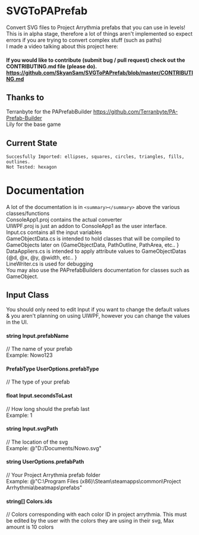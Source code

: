 # SVGToPAPrefab
 Convert SVG files to Project Arrythmia prefabs that you can use in levels!
This is in alpha stage, therefore a lot of things aren't implemented so expect errors if you are trying to convert complex stuff (such as paths)  
I made a video talking about this project here:  
#### If you would like to contribute (submit bug / pull request) check out the CONTRIBUTING.md file (please do). https://github.com/SkyanSam/SVGToPAPrefab/blob/master/CONTRIBUTING.md  

## Thanks to
Terranbyte for the PAPrefabBuilder https://github.com/Terranbyte/PA-Prefab-Builder  
Lily for the base game  

## Current State
	Succesfully Imported: ellipses, squares, circles, triangles, fills, outlines.  
	Not Tested: hexagon  

# Documentation

A lot of the documentation is in ``<summary></summary>`` above the various classes/functions  
ConsoleApp1.proj contains the actual converter  
UIWPF.proj is just an addon to ConsoleApp1 as the user interface.  
Input.cs contains all the input variables  
GameObjectData.cs is intended to hold classes that will be compiled to GameObjects later on {GameObjectData, PathOutline, PathArea, etc.. } 
DataAppliers.cs is intended to apply attribute values to GameObjectDatas {@d, @x, @y, @width, etc.. }   
LineWriter.cs is used for debugging  
You may also use the PAPrefabBuilders documentation for classes such as GameObject.  

## Input Class
You should only need to edit Input if you want to change the default values & you aren't planning on using UIWPF, however you can change the values in the UI.  
 
#### string Input.prefabName 
// The name of your prefab   
Example: Nowo123  

#### PrefabType UserOptions.prefabType 
// The type of your prefab  
  
#### float Input.secondsToLast 
// How long should the prefab last  
Example: 1  
   
#### string Input.svgPath 
// The location of the svg  
Example: @"D:/Documents/Nowo.svg"   

#### string UserOptions.prefabPath 
// Your Project Arrythmia prefab folder  
Example: @"C:\Program Files (x86)\Steam\steamapps\common\Project Arrhythmia\beatmaps\prefabs"  
    
#### string[] Colors.ids 
// Colors corresponding with each color ID in project arrythmia. This must be edited by the user with the colors they are using in their svg, Max amount is 10 colors


        
